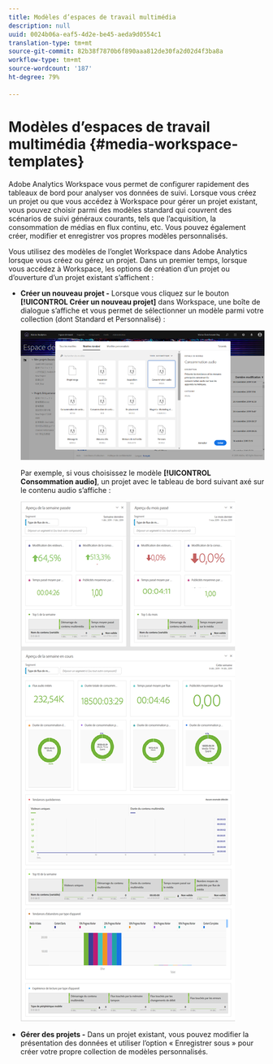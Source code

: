 ```yaml
---
title: Modèles d’espaces de travail multimédia
description: null
uuid: 0024b06a-eaf5-4d2e-be45-aeda9d0554c1
translation-type: tm+mt
source-git-commit: 82b38f7870b6f890aaa812de30fa2d02d4f3ba8a
workflow-type: tm+mt
source-wordcount: '187'
ht-degree: 79%

---
```



# Modèles d’espaces de travail multimédia {#media-workspace-templates}

Adobe Analytics Workspace vous permet de configurer rapidement des tableaux de bord pour analyser vos données de suivi. Lorsque vous créez un projet ou que vous accédez à Workspace pour gérer un projet existant, vous pouvez choisir parmi des modèles standard qui couvrent des scénarios de suivi généraux courants, tels que l’acquisition, la consommation de médias en flux continu, etc. Vous pouvez également créer, modifier et enregistrer vos propres modèles personnalisés.

Vous utilisez des modèles de l’onglet Workspace dans Adobe Analytics lorsque vous créez ou gérez un projet. Dans un premier temps, lorsque vous accédez à Workspace, les options de création d’un projet ou d’ouverture d’un projet existant s’affichent :

* **Créer un nouveau projet -** Lorsque vous cliquez sur le bouton **[!UICONTROL Créer un nouveau projet]** dans Workspace, une boîte de dialogue s’affiche et vous permet de sélectionner un modèle parmi votre collection (dont Standard et Personnalisé) :

   ![](assets/all-templates-audio.png)

   Par exemple, si vous choisissez le modèle **[!UICONTROL Consommation audio]**, un projet avec le tableau de bord suivant axé sur le contenu audio s’affiche :

   ![](assets/aa-workspace.png)

* **Gérer des projets -** Dans un projet existant, vous pouvez modifier la présentation des données et utiliser l’option « Enregistrer sous » pour créer votre propre collection de modèles personnalisés.
